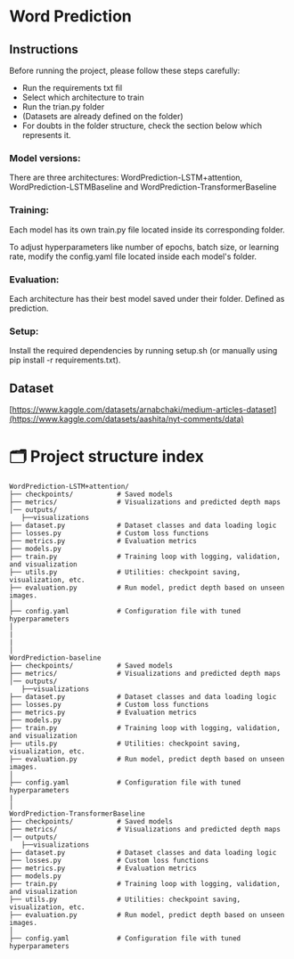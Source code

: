 # Word Prediction

## Instructions

Before running the project, please follow these steps carefully:

- Run the requirements txt fil
- Select which architecture to train
- Run the trian.py folder
- (Datasets are already defined on the folder)
- For doubts in the folder structure, check the section below which represents it.

### Model versions:

There are three architectures: WordPrediction-LSTM+attention, WordPrediction-LSTMBaseline and WordPrediction-TransformerBaseline

### Training:

Each model has its own train.py file located inside its corresponding folder.

To adjust hyperparameters like number of epochs, batch size, or learning rate, modify the config.yaml file located inside each model's folder.

### Evaluation:

Each architecture has their best model saved under their folder. Defined as prediction.

### Setup:

Install the required dependencies by running setup.sh (or manually using pip install -r requirements.txt).

## Dataset

[https://www.kaggle.com/datasets/arnabchaki/medium-articles-dataset](https://www.kaggle.com/datasets/aashita/nyt-comments/data)


# 🗂 Project structure index
```
WordPrediction-LSTM+attention/
├── checkpoints/           # Saved models
├── metrics/               # Visualizations and predicted depth maps
│── outputs/
   ├──visualizations  
├── dataset.py             # Dataset classes and data loading logic
├── losses.py              # Custom loss functions
├── metrics.py             # Evaluation metrics
├── models.py               
├── train.py               # Training loop with logging, validation, and visualization
├── utils.py               # Utilities: checkpoint saving, visualization, etc.
├── evaluation.py          # Run model, predict depth based on unseen images.
│
├── config.yaml            # Configuration file with tuned hyperparameters
│
|
|
│
WordPrediction-baseline
├── checkpoints/           # Saved models
├── metrics/               # Visualizations and predicted depth maps
│── outputs/
   ├──visualizations  
├── dataset.py             # Dataset classes and data loading logic
├── losses.py              # Custom loss functions
├── metrics.py             # Evaluation metrics
├── models.py               
├── train.py               # Training loop with logging, validation, and visualization
├── utils.py               # Utilities: checkpoint saving, visualization, etc.
├── evaluation.py          # Run model, predict depth based on unseen images.
│
├── config.yaml            # Configuration file with tuned hyperparameters
|
│
WordPrediction-TransformerBaseline
├── checkpoints/           # Saved models
├── metrics/               # Visualizations and predicted depth maps
│── outputs/
   ├──visualizations  
├── dataset.py             # Dataset classes and data loading logic
├── losses.py              # Custom loss functions
├── metrics.py             # Evaluation metrics
├── models.py               
├── train.py               # Training loop with logging, validation, and visualization
├── utils.py               # Utilities: checkpoint saving, visualization, etc.
├── evaluation.py          # Run model, predict depth based on unseen images.
│
├── config.yaml            # Configuration file with tuned hyperparameters
```
